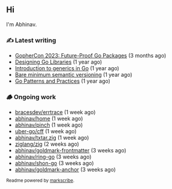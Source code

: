 ## Hi

I'm Abhinav.

### ✍️ Latest writing


- [GopherCon 2023: Future-Proof Go Packages](https://abhinavg.net/2023/09/27/future-proof-packages/) (3 months ago)
- [Designing Go Libraries](https://abhinavg.net/2022/12/06/designing-go-libraries/) (1 year ago)
- [Introduction to generics in Go](https://abhinavg.net/2022/11/23/generics-intro/) (1 year ago)
- [Bare minimum semantic versioning](https://abhinavg.net/2022/11/07/semver/) (1 year ago)
- [Go Patterns and Practices](https://abhinavg.net/2022/09/19/go-patterns-and-practices-talk/) (1 year ago)

### 🪵 Ongoing work


- [bracesdev/errtrace](https://github.com/bracesdev/errtrace) (1 week ago)
- [abhinav/home](https://github.com/abhinav/home) (1 week ago)
- [abhinav/pinch](https://github.com/abhinav/pinch) (1 week ago)
- [uber-go/cff](https://github.com/uber-go/cff) (1 week ago)
- [abhinav/txtar.zig](https://github.com/abhinav/txtar.zig) (1 week ago)
- [ziglang/zig](https://github.com/ziglang/zig) (2 weeks ago)
- [abhinav/goldmark-frontmatter](https://github.com/abhinav/goldmark-frontmatter) (3 weeks ago)
- [abhinav/ring-go](https://github.com/abhinav/ring-go) (3 weeks ago)
- [abhinav/shon-go](https://github.com/abhinav/shon-go) (3 weeks ago)
- [abhinav/goldmark-anchor](https://github.com/abhinav/goldmark-anchor) (3 weeks ago)

<sub>Readme powered by [markscribe](https://github.com/muesli/markscribe).</sub>
